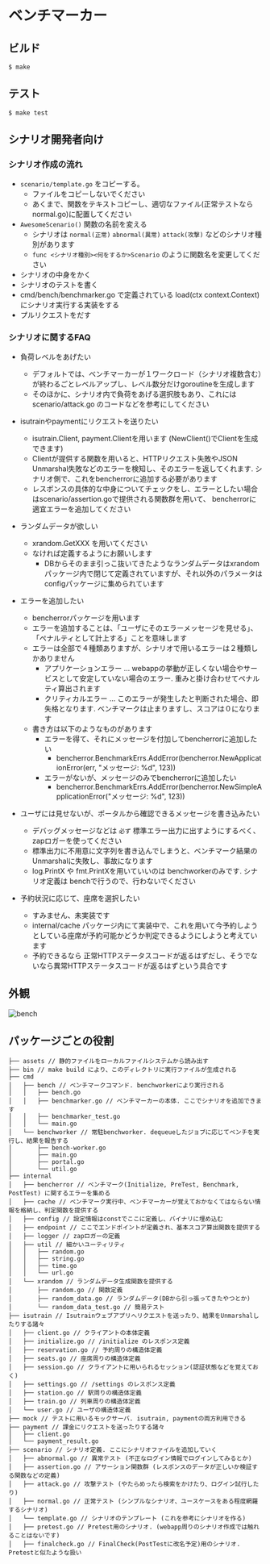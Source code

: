 # ベンチマーカー

## ビルド

```
$ make
```


## テスト

```
$ make test
```

## シナリオ開発者向け
### シナリオ作成の流れ

* `scenario/template.go` をコピーする。
    * ファイルをコピーしないでください
    * あくまで、関数をテキストコピーし、適切なファイル(正常テストならnormal.go)に配置してください
* `AwesomeScenario()` 関数の名前を変える
    * シナリオは `normal(正常)` `abnormal(異常)` `attack(攻撃)` などのシナリオ種別があります
    * `func <シナリオ種別><何をするか>Scenario` のように関数名を変更してください
* シナリオの中身をかく
* シナリオのテストを書く
* cmd/bench/benchmarker.go で定義されている load(ctx context.Context) にシナリオ実行する実装をする
* プルリクエストをだす

### シナリオに関するFAQ

* 負荷レベルをあげたい
    * デフォルトでは、ベンチマーカーが１ワークロード（シナリオ複数含む）が終わるごとレベルアップし、レベル数分だけgoroutineを生成します
    * そのほかに、シナリオ内で負荷をあげる選択肢もあり、これには scenario/attack.go のコードなどを参考にしてください

* isutrainやpaymentにリクエストを送りたい
    * isutrain.Client, payment.Clientを用います (NewClient()でClientを生成できます)
    * Clientが提供する関数を用いると、HTTPリクエスト失敗やJSON Unmarshal失敗などのエラーを検知し、そのエラーを返してくれます. シナリオ側で、これをbencherrorに追加する必要があります
    * レスポンスの具体的な中身についてチェックをし、エラーとしたい場合はscenario/assertion.goで提供される関数群を用いて、 bencherrorに適宜エラーを追加してください

* ランダムデータが欲しい
    * xrandom.GetXXX を用いてください
    * なければ定義するようにお願いします
        * DBからそのまま引っこ抜いてきたようなランダムデータはxrandomパッケージ内で閉じて定義されていますが、それ以外のパラメータはconfigパッケージに集められています

* エラーを追加したい
    * bencherrorパッケージを用います
    * エラーを追加することは、「ユーザにそのエラーメッセージを見せる」、「ペナルティとして計上する」ことを意味します
    * エラーは全部で４種類ありますが、シナリオで用いるエラーは２種類しかありません
        * アプリケーションエラー ... webappの挙動が正しくない場合やサービスとして安定していない場合のエラー. 重みと掛け合わせてペナルティ算出されます
        * クリティカルエラー ... このエラーが発生したと判断された場合、即失格となります. ベンチマークは止まりますし、スコアは０になります
    * 書き方は以下のようなものがあります
        * エラーを得て、それにメッセージを付加してbencherrorに追加したい
            * bencherror.BenchmarkErrs.AddError(bencherror.NewApplicationError(err, "メッセージ: %d", 123))
        * エラーがないが、メッセージのみでbencherrorに追加したい
            * bencherror.BenchmarkErrs.AddError(bencherror.NewSimpleApplicationError("メッセージ: %d", 123))

* ユーザには見せないが、ポータルから確認できるメッセージを書き込みたい
    * デバッグメッセージなどは `必ず` 標準エラー出力に出すようにするべく、zapロガーを使ってください
    * 標準出力に不用意に文字列を書き込んでしまうと、ベンチマーク結果のUnmarshalに失敗し、事故になります
    * log.PrintX や fmt.PrintXを用いていいのは benchworkerのみです. シナリオ定義は benchで行うので、行わないでください

* 予約状況に応じて、座席を選択したい
    * すみません、未実装です
    * internal/cache パッケージ内にて実装中で、これを用いて今予約しようとしている座席が予約可能かどうか判定できるようにしようと考えています
    * 予約できるなら 正常HTTPステータスコードが返るはずだし、そうでないなら異常HTTPステータスコードが返るはずという具合です

## 外観

![bench](https://user-images.githubusercontent.com/7540775/65664038-5dbc6780-e073-11e9-9ba3-5a07913dc880.png)

## パッケージごとの役割

```
├── assets // 静的ファイルをローカルファイルシステムから読み出す
├── bin // make build により、このディレクトリに実行ファイルが生成される
├── cmd
│   ├── bench // ベンチマークコマンド. benchworkerにより実行される
│   │   ├── bench.go
│   │   ├── benchmarker.go // ベンチマーカーの本体. ここでシナリオを追加できます
│   │   ├── benchmarker_test.go
│   │   └── main.go
│   └── benchworker // 常駐benchworker. dequeueしたジョブに応じてベンチを実行し、結果を報告する
│       ├── bench-worker.go
│       ├── main.go
│       ├── portal.go
│       └── util.go
├── internal
│   ├── bencherror // ベンチマーク(Initialize, PreTest, Benchmark, PostTest) に関するエラーを集める
│   ├── cache // ベンチマーク実行中、ベンチマーカーが覚えておかなくてはならない情報を格納し、判定関数を提供する
│   ├── config // 設定情報はconstでここに定義し、バイナリに埋め込む
│   ├── endpoint // ここでエンドポイントが定義され、基本スコア算出関数を提供する
│   ├── logger // zapロガーの定義
│   ├── util // 細かいユーティリティ
│   │   ├── random.go
│   │   ├── string.go
│   │   ├── time.go
│   │   └── url.go
│   └── xrandom // ランダムデータ生成関数を提供する
│       ├── random.go // 関数定義
│       ├── random_data.go // ランダムデータ(DBから引っ張ってきたやつとか)
│       └── random_data_test.go // 簡易テスト
├── isutrain // Isutrainウェブアプリへリクエストを送ったり、結果をUnmarshalしたりする諸々
│   ├── client.go // クライアントの本体定義
│   ├── initialize.go // /initialize のレスポンス定義
│   ├── reservation.go // 予約周りの構造体定義
│   ├── seats.go // 座席周りの構造体定義
│   ├── session.go // クライアントに用いられるセッション(認証状態などを覚えておく)
│   ├── settings.go // /settings のレスポンス定義
│   ├── station.go // 駅周りの構造体定義
│   ├── train.go // 列車周りの構造体定義
│   └── user.go // ユーザの構造体定義
├── mock // テストに用いるモックサーバ. isutrain, paymentの両方利用できる
├── payment // 課金にリクエストを送ったりする諸々
│   ├── client.go
│   └── payment_result.go
├── scenario // シナリオ定義. ここにシナリオファイルを追加していく
│   ├── abnormal.go // 異常テスト (不正なログイン情報でログインしてみるとか)
│   ├── assertion.go // アサーション関数群 (レスポンスのデータが正しいか検証する関数などの定義)
│   ├── attack.go // 攻撃テスト (やたらめったら検索をかけたり、ログイン試行したり)
│   ├── normal.go // 正常テスト (シンプルなシナリオ、ユースケースをある程度網羅するシナリオ)
│   └── template.go // シナリオのテンプレート (これを参考にシナリオを作る)
│   ├── pretest.go // Pretest用のシナリオ. (webapp周りのシナリオ作成では触れることはないです)
│   ├── finalcheck.go // FinalCheck(PostTestに改名予定)用のシナリオ. Pretestと似たような扱い
```